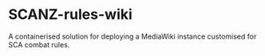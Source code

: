 # SCANZ-rules-wiki
A containerised solution for deploying a MediaWiki instance customised for SCA combat rules.
